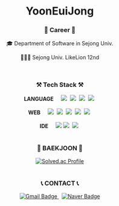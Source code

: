 <h1 align="center">YoonEuiJong</h1>
<h3 align="center">🏫 Career 🏫</h3>
<div align="center">
  <p>🎓 Department of Software in Sejong Univ.</p>
  <p>👨🏻‍💻 Sejong Univ. LikeLion 12nd</p>
</div>
<br>
<h3 align="center">⚒️ Tech Stack ⚒️</h3>
<div class="tech" align="center">
  <b>LANGUAGE</b>&nbsp;&nbsp;&nbsp;&nbsp;
  <img src="https://img.shields.io/badge/Python-3766AB?style=flat-square&logo=Python&logoColor=white"/>&nbsp;
  <img src="https://img.shields.io/badge/C-A8B9CC?style=flat-square&logo=c&logoColor=white"/>&nbsp;
  <img src="https://img.shields.io/badge/C++-00599C?style=flat-square&logo=cplusplus&logoColor=white"/>&nbsp;
  <img src="https://img.shields.io/badge/Java-007396?style=flat&logo=OpenJDK&logoColor=white"/>&nbsp;
  <br><br>
  <b>WEB</b>&nbsp;&nbsp;&nbsp;&nbsp;
  <img src="https://img.shields.io/badge/HTML5-E34F26?style=flat-square&logo=html5&logoColor=white"/>&nbsp;
  <img src="https://img.shields.io/badge/CSS3-1572B6?style=flat-square&logo=css3&logoColor=white"/>&nbsp;
  <img src="https://img.shields.io/badge/Javascript-F7DF1E?style=flat-square&logo=javascript&logoColor=white"/>&nbsp;
  <img src="https://img.shields.io/badge/React-61DAFB?style=flat-square&logo=react&logoColor=white"/>&nbsp;
  <img src="https://img.shields.io/badge/MySQL-4479A1?style=flat-square&logo=mysql&logoColor=white"/>&nbsp;
  <br><br>
  <b>IDE</b>&nbsp;&nbsp;&nbsp;&nbsp;
  <img src="https://img.shields.io/badge/Eclipse%20IDE-2C2255?style=flat-square&logo=eclipseide&logoColor=white"/>
  <img src="https://img.shields.io/badge/Visual%20Studio-5C2D91?style=flat-square&logo=visualstudio&logoColor=white"/>&nbsp;
  <img src="https://img.shields.io/badge/Visual%20Studio%20Code%20IDE-007ACC?style=flat-square&logo=visualstudiocode&logoColor=white"/>&nbsp;
</div>
<br>

<div align="center">
  <h3>🏅 BAEKJOON 🏅</h3>
  <a href="https://solved.ac/dmlwhd010/">
    <img src="http://mazassumnida.wtf/api/v2/generate_badge?boj=dmlwhd010" alt="Solved.ac Profile"/>
  </a>
</div>
<br>

<div align="center">
  <h3>📞 CONTACT 📞</h3>
  <a href="mailto:dmlwhd01011@gmail.com">
    <img src="https://img.shields.io/badge/Gmail-d14836?style=flat-square&logo=Gmail&logoColor=white" alt="Gmail Badge"/>
  </a>&nbsp;
  <a href="mailto:dmlwhd010@naver.com">
    <img src="https://img.shields.io/badge/Naver-03C75A?style=flat-square&logo=Naver&logoColor=white" alt="Naver Badge"/>
  </a>
</div>
